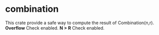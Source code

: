 # combination
This crate provide a safe way to compute the result of Combination(n,r).
**Overflow** Check enabled.
**N > R** Check enabled.
